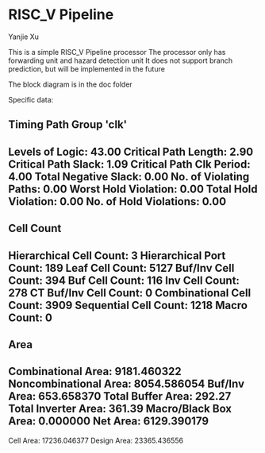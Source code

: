 # RISC_V Pipeline

Yanjie Xu

This is a simple RISC_V Pipeline processor
The processor only has forwarding unit and hazard detection unit
It does not support branch prediction, but will be implemented in the future 

The block diagram is in the doc folder

Specific data: 

Timing Path Group 'clk'
  -----------------------------------
  Levels of Logic:              43.00
  Critical Path Length:          2.90
  Critical Path Slack:           1.09
  Critical Path Clk Period:      4.00
  Total Negative Slack:          0.00
  No. of Violating Paths:        0.00
  Worst Hold Violation:          0.00
  Total Hold Violation:          0.00
  No. of Hold Violations:        0.00
  -----------------------------------


  Cell Count
  -----------------------------------
  Hierarchical Cell Count:          3
  Hierarchical Port Count:        189
  Leaf Cell Count:               5127
  Buf/Inv Cell Count:             394
  Buf Cell Count:                 116
  Inv Cell Count:                 278
  CT Buf/Inv Cell Count:            0
  Combinational Cell Count:      3909
  Sequential Cell Count:         1218
  Macro Count:                      0
  -----------------------------------


  Area
  -----------------------------------
  Combinational Area:     9181.460322
  Noncombinational Area:  8054.586054
  Buf/Inv Area:            653.658370
  Total Buffer Area:           292.27
  Total Inverter Area:         361.39
  Macro/Black Box Area:      0.000000
  Net Area:               6129.390179
  -----------------------------------
  Cell Area:             17236.046377
  Design Area:           23365.436556